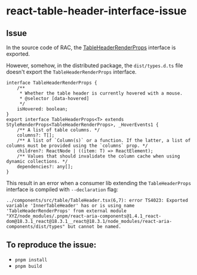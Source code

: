 # react-table-header-interface-issue

## Issue

In the source code of RAC, the [TableHeaderRenderProps](https://github.com/adobe/react-spectrum/blob/main/packages/react-aria-components/src/Table.tsx#L525) interface is exported.

However, somehow, in the distributed package, the `dist/types.d.ts` file doesn't export the `TableHeaderRenderProps` interface.

```
interface TableHeaderRenderProps {
    /**
     * Whether the table header is currently hovered with a mouse.
     * @selector [data-hovered]
     */
    isHovered: boolean;
}
export interface TableHeaderProps<T> extends StyleRenderProps<TableHeaderRenderProps>, _HoverEvents1 {
    /** A list of table columns. */
    columns?: T[];
    /** A list of `Column(s)` or a function. If the latter, a list of columns must be provided using the `columns` prop. */
    children?: ReactNode | ((item: T) => ReactElement);
    /** Values that should invalidate the column cache when using dynamic collections. */
    dependencies?: any[];
}
```

This result in an error when a consumer lib extending the `TableHeaderProps` interface is compiled with `--declaration` flag:

```
../components/src/table/TableHeader.tsx(6,7): error TS4023: Exported variable 'InnerTableHeader' has or is using name 'TableHeaderRenderProps' from external module "XYZ/node_modules/.pnpm/react-aria-components@1.4.1_react-dom@18.3.1_react@18.3.1__react@18.3.1/node_modules/react-aria-components/dist/types" but cannot be named.
```

## To reproduce the issue:

- `pnpm install`
- `pnpm build`
